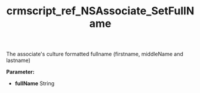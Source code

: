 ﻿---
title: crmscript_ref_NSAssociate_SetFullName
description: NSAssociate.SetFullName(String fullName)
intellisense: NSAssociate.SetFullName
keywords: NSAssociate, GetFullName
so.topic: reference
---

The associate's culture formatted fullname (firstname, middleName and lastname)

**Parameter:** 
 - **fullName** String

